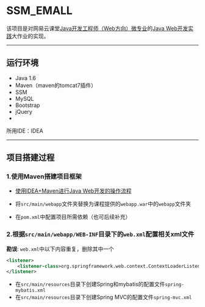 # SSM_EMALL
该项目是对网易云课堂[Java开发工程师（Web方向）微专业](http://mooc.study.163.com/smartSpec/detail/85002.htm?share=1&shareId=1378872)的[Java Web开发实践](http://mooc.study.163.com/course/1000130000?tid=2001412052#/info)大作业的实现。

***
## 运行环境

- Java 1.6
- Maven（maven的tomcat7插件）
- SSM
- MySQL
- Bootstrap
- jQuery
- 
所用IDE：IDEA

***
## 项目搭建过程

### 1.使用Maven搭建项目框架

- [使用IDEA+Maven进行Java Web开发的操作流程](https://hunter1023.github.io/2018/05/08/%E4%BD%BF%E7%94%A8IDEA-Maven%E8%BF%9B%E8%A1%8CJava-Web%E5%BC%80%E5%8F%91%E7%9A%84%E6%93%8D%E4%BD%9C%E6%B5%81%E7%A8%8B/)

- 将`src/main/webapp`文件夹替换为课程提供的`webapp.war`中的`webapp`文件夹

- 在`pom.xml`中配置项目所需依赖（也可后续补充）

### 2.根据`src/main/webapp/WEB-INF`目录下的`web.xml`配置相关xml文件

**勘误**: 
`web.xml`中以下内容重复，删除其中一个
```xml
<listener>
    <listener-class>org.springframework.web.context.ContextLoaderListener</listener-class>
</listener>
```

- 在`src/main/resources`目录下创建Spring和mybatis的配置文件`spring-mybatis.xml`
- 在`src/main/resources`目录下创建Spring MVC的配置文件`spring-mvc.xml`
